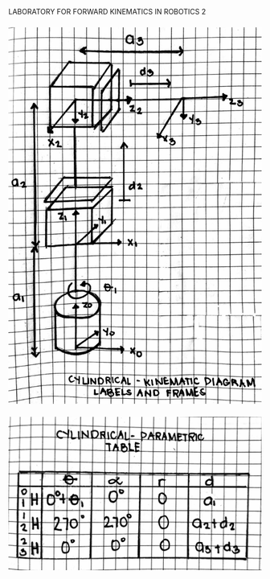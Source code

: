 LABORATORY FOR FORWARD KINEMATICS IN ROBOTICS 2

###

![IMAGE 1](https://github.com/ImangTimang/Robotics2_FK-IK_Group11_Cylindrical_2024/blob/main/Laboratory%201/Forward%20Kinematics/A.%20Cylindrical-Kinematic%20Diagram%20Labels%20and%20Frames.jpg?raw=true)

###

![IMAGE 2](https://github.com/ImangTimang/Robotics2_FK-IK_Group11_Cylindrical_2024/blob/main/Laboratory%201/Forward%20Kinematics/B.%20Cylindrical-Parametric%20Table.jpg?raw=true)





